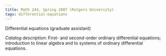 ```yaml
---
title: Math 244, Spring 2007 (Rutgers University)
tags: differential-equations
---
```


Differential equations (graduate assistant)<!--more-->

*Catalog description*: First- and second-order ordinary differential equations; introduction to linear algebra and to systems of ordinary differential equations.

